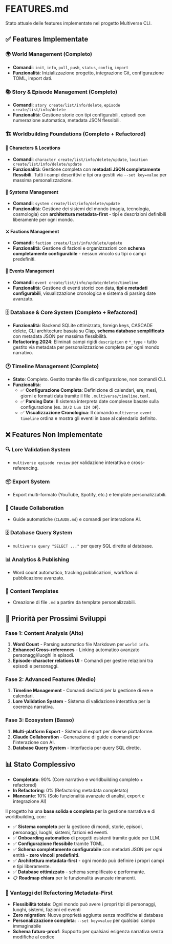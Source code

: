 # FEATURES.md

Stato attuale delle features implementate nel progetto Multiverse CLI.

## ✅ Features Implementate

### 🌍 World Management (Completo)
- **Comandi**: `init`, `info`, `pull`, `push`, `status`, `config`, `import`
- **Funzionalità**: Inizializzazione progetto, integrazione Git, configurazione TOML, import dati.

### 📚 Story & Episode Management (Completo)
- **Comandi**: `story create/list/info/delete`, `episode create/list/info/delete`
- **Funzionalità**: Gestione storie con tipi configurabili, episodi con numerazione automatica, metadata JSON flessibili.

### 🏗️ Worldbuilding Foundations (Completo + Refactored)

#### 👥 Characters & Locations
- **Comandi**: `character create/list/info/delete/update`, `location create/list/info/delete/update`
- **Funzionalità**: Gestione completa con **metadati JSON completamente flessibili**. Tutti i campi descrittivi e tipi ora gestiti via `--set key=value` per massima personalizzazione.

#### 🔮 Systems Management
- **Comandi**: `system create/list/info/delete/update`
- **Funzionalità**: Gestione dei sistemi del mondo (magia, tecnologia, cosmologia) con **architettura metadata-first** - tipi e descrizioni definibili liberamente per ogni mondo.

#### ⚔️ Factions Management
- **Comandi**: `faction create/list/info/delete/update`
- **Funzionalità**: Gestione di fazioni e organizzazioni con **schema completamente configurabile** - nessun vincolo su tipi o campi predefiniti.

#### 📅 Events Management
- **Comandi**: `event create/list/info/update/delete/timeline`
- **Funzionalità**: Gestione di eventi storici con data, **tipi e metadati configurabili**, visualizzazione cronologica e sistema di parsing date avanzato.

### 🗄️ Database & Core System (Completo + Refactored)
- **Funzionalità**: Backend SQLite ottimizzato, foreign keys, CASCADE delete, CLI architecture basata su Clap, **schema database semplificato** con metadata JSON per massima flessibilità.
- **Refactoring 2024**: Eliminati campi rigidi `description` e `*_type` - tutto gestito via metadata per personalizzazione completa per ogni mondo narrativo.

### 🕐 Timeline Management (Completo)
- **Stato**: Completo. Gestito tramite file di configurazione, non comandi CLI.
- **Funzionalità**:
    - ✅ **Configurazione Completa**: Definizione di calendari, ere, mesi, giorni e formati data tramite il file `.multiverse/timeline.toml`.
    - ✅ **Parsing Date**: Il sistema interpreta date complesse basate sulla configurazione (es. `3A/2 Lum 124 DF`).
    - ✅ **Visualizzazione Cronologica**: Il comando `multiverse event timeline` ordina e mostra gli eventi in base al calendario definito.

## ❌ Features Non Implementate

### 🔍 Lore Validation System
- `multiverse episode review` per validazione interattiva e cross-referencing.

### 📦 Export System
- Export multi-formato (YouTube, Spotify, etc.) e template personalizzabili.

### 🤖 Claude Collaboration
- Guide automatiche (`CLAUDE.md`) e comandi per interazione AI.

### 🗄️ Database Query System
- `multiverse query "SELECT ..."` per query SQL dirette al database.

### 📊 Analytics & Publishing
- Word count automatico, tracking pubblicazioni, workflow di pubblicazione avanzato.

### 📝 Content Templates
- Creazione di file `.md` a partire da template personalizzabili.

## 🎯 Priorità per Prossimi Sviluppi

### Fase 1: Content Analysis (Alto)
1. **Word Count** - Parsing automatico file Markdown per `world info`.
2. **Enhanced Cross-references** - Linking automatico avanzato personaggi/luoghi in episodi.
3. **Episode-character relations UI** - Comandi per gestire relazioni tra episodi e personaggi.

### Fase 2: Advanced Features (Medio)
1. **Timeline Management** - Comandi dedicati per la gestione di ere e calendari.
2. **Lore Validation System** - Sistema di validazione interattiva per la coerenza narrativa.

### Fase 3: Ecosystem (Basso)
1. **Multi-platform Export** - Sistema di export per diverse piattaforme.
2. **Claude Collaboration** - Generazione di guide e comandi per l'interazione con AI.
3. **Database Query System** - Interfaccia per query SQL dirette.

## 📊 Stato Complessivo

- **Completato**: 90% (Core narrativo e worldbuilding completo + refactored)
- **In Refactoring**: 0% (Refactoring metadata completato)
- **Mancante**: 10% (Solo funzionalità avanzate di analisi, export e integrazione AI)

Il progetto ha una **base solida e completa** per la gestione narrativa e di worldbuilding, con:
- ✅ **Sistema completo** per la gestione di mondi, storie, episodi, personaggi, luoghi, sistemi, fazioni ed eventi.
- ✅ **Onboarding automatico** di progetti esistenti tramite guide per LLM.
- ✅ **Configurazione flessibile** tramite TOML.
- ✅ **Schema completamente configurabile** con metadati JSON per ogni entità - **zero vincoli predefiniti**.
- ✅ **Architettura metadata-first** - ogni mondo può definire i propri campi e tipi liberamente.
- ✅ **Database ottimizzato** - schema semplificato e performante.
- 📋 **Roadmap chiara** per le funzionalità avanzate rimanenti.

### 🎯 Vantaggi del Refactoring Metadata-First

- **Flessibilità totale**: Ogni mondo può avere i propri tipi di personaggi, luoghi, sistemi, fazioni ed eventi
- **Zero migration**: Nuove proprietà aggiunte senza modifiche al database
- **Personalizzazione completa**: `--set key=value` per qualsiasi campo immaginabile
- **Schema futuro-proof**: Supporto per qualsiasi esigenza narrativa senza modifiche al codice
